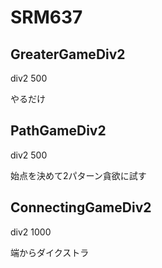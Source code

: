 # SRM637

## GreaterGameDiv2

div2 500

やるだけ

## PathGameDiv2

div2 500

始点を決めて2パターン貪欲に試す

## ConnectingGameDiv2

div2 1000

端からダイクストラ
